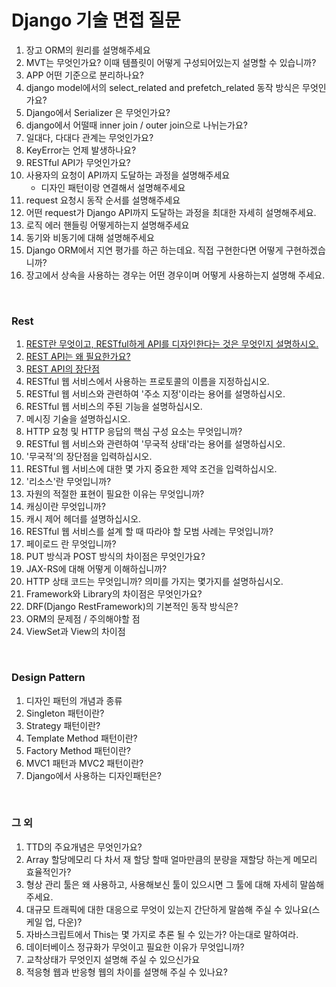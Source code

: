 # Django 기술 면접 질문

1. 장고 ORM의 원리를 설명해주세요
2. MVT는 무엇인가요?   이때 템플릿이 어떻게 구성되어있는지 설명할 수 있습니까?
3. APP 어떤 기준으로 분리하나요?
4. django model에서의 select_related and prefetch_related 동작 방식은 무엇인가요?
5. Django에서 Serializer 은 무엇인가요?
6. django에서 어떨때 inner join / outer join으로 나뉘는가요?
7. 일대다, 다대다 관계는 무엇인가요?
8. KeyError는 언제 발생하나요?
9. RESTful API가 무엇인가요?
10. 사용자의 요청이 API까지 도달하는 과정을 설명해주세요
    - 디자인 패턴이랑 연결해서 설명해주세요
11. request 요청시 동작 순서를 설명해주세요
12. 어떤 request가 Django API까지 도달하는 과정을 최대한 자세히 설명해주세요.
13. 로직 에러 핸들링 어떻게하는지 설명해주세요
14. 동기와 비동기에 대해 설명해주세요
15. Django ORM에서 지연 평가를 하곤 하는데요. 직접 구현한다면 어떻게 구현하겠습니까?
16. 장고에서 상속을 사용하는 경우는 어떤 경우이며 어떻게 사용하는지 설명해 주세요.

<br/>

### Rest
1. [REST란 무엇이고, RESTful하게 API를 디자인한다는 것은 무엇인지 설명하시오.](https://github.com/Jihyun-Choi/TIL/blob/master/django/Dev%20Summary/REST.md)
2. [REST API는 왜 필요한가요?](https://github.com/Jihyun-Choi/TIL/blob/master/django/Tech%20Interview/REST%20API.md#rest-api%EB%8A%94-%EC%99%9C-%ED%95%84%EC%9A%94%ED%95%9C%EA%B0%80%EC%9A%94)
3. [REST API의 장단점](https://github.com/Jihyun-Choi/TIL/blob/master/django/Tech%20Interview/REST%20API.md#rest-api%EC%9D%98-%EC%9E%A5%EB%8B%A8%EC%A0%90)
4. RESTful 웹 서비스에서 사용하는 프로토콜의 이름을 지정하십시오.
5. RESTful 웹 서비스와 관련하여 '주소 지정'이라는 용어를 설명하십시오.
6. RESTful 웹 서비스의 주된 기능을 설명하십시오.
7. 메시징 기술을 설명하십시오.
8. HTTP 요청 및 HTTP 응답의 핵심 구성 요소는 무엇입니까?
9. RESTful 웹 서비스와 관련하여 '무국적 상태'라는 용어를 설명하십시오.
10. '무국적'의 장단점을 입력하십시오.
11. RESTful 웹 서비스에 대한 몇 가지 중요한 제약 조건을 입력하십시오.
12. '리소스'란 무엇입니까?
13. 자원의 적절한 표현이 필요한 이유는 무엇입니까?
14. 캐싱이란 무엇입니까?
15. 캐시 제어 헤더를 설명하십시오.
16. RESTful 웹 서비스를 설계 할 때 따라야 할 모범 사례는 무엇입니까?
17. 페이로드 란 무엇입니까?
18. PUT 방식과 POST 방식의 차이점은 무엇인가요?
19. JAX-RS에 대해 어떻게 이해하십니까?
20. HTTP 상태 코드는 무엇입니까? 의미를 가지는 몇가지를 설명하십시오.
21. Framework와 Library의 차이점은 무엇인가요?
22. DRF(Django RestFramework)의 기본적인 동작 방식은?
23. ORM의 문제점 / 주의해야할 점
24. ViewSet과 View의 차이점

<br/>

### Design Pattern
1. 디자인 패턴의 개념과 종류
2. Singleton 패턴이란?
3. Strategy 패턴이란?
4. Template Method 패턴이란?
5. Factory Method 패턴이란?
6. MVC1 패턴과 MVC2 패턴이란?
7. Django에서 사용하는 디자인패턴은?

<br/>

### 그 외
1. TTD의 주요개념은 무엇인가요?
2. Array 할당메모리 다 차서 재 할당 할때 얼마만큼의 분량을 재할당 하는게 메모리 효율적인가?
3. 형상 관리 툴은 왜 사용하고, 사용해보신 툴이 있으시면 그 툴에 대해 자세히 말씀해 주세요.
4. 대규모 트래픽에 대한 대응으로 무엇이 있는지 간단하게 말씀해 주실 수 있나요(스케일 업, 다운)?
5. 자바스크립트에서 This는 몇 가지로 추론 될 수 있는가? 아는대로 말하여라.
6. 데이터베이스 정규화가 무엇이고 필요한 이유가 무엇입니까?
7. 교착상태가 무엇인지 설명해 주실 수 있으신가요
8. 적응형 웹과 반응형 웹의 차이를 설명해 주실 수 있나요?
